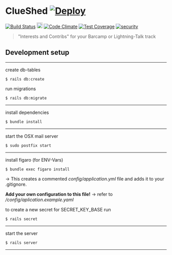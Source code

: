 # ClueShed [![Deploy](https://www.herokucdn.com/deploy/button.png)](https://heroku.com/deploy)

[![Build Status](https://travis-ci.org/conc-at/clueshed.svg?branch=master)](https://travis-ci.org/conc-at/clueshed)
<a href="https://zenhub.io"><img src="https://raw.githubusercontent.com/ZenHubIO/support/master/zenhub-badge.png" height="18px"></a>
[![Code Climate](https://codeclimate.com/github/conc-at/clueshed/badges/gpa.svg)](https://codeclimate.com/github/conc-at/clueshed)
[![Test Coverage](https://codeclimate.com/github/conc-at/clueshed/badges/coverage.svg)](https://codeclimate.com/github/conc-at/clueshed)
[![security](https://hakiri.io/github/conc-at/clueshed/master.svg)](https://hakiri.io/github/conc-at/clueshed/master)

> "Interests and Contribs" for your Barcamp or Lightning-Talk track

## Development setup

---
create db-tables
```shell
$ rails db:create
```

run migrations
```shell
$ rails db:migrate
```
---

install dependencies
```shell
$ bundle install
```
---

start the OSX mail server
```shell
$ sudo postfix start
```
---
install figaro (for ENV-Vars)
```shell
$ bundle exec figaro install
```
-> This creates a commented *config/application.yml* file and adds it to your .gitignore.

__Add your own configuration to this file!__
-> refer to */config/aplication.example.yaml*

to create a new secret for SECRET_KEY_BASE run
```shell
$ rails secret
```
---
start the server
```shell
$ rails server
````
---

